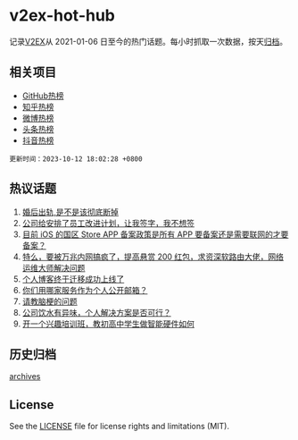 # v2ex-hot-hub

 记录[V2EX](https://www.v2ex.com/)从 2021-01-06 日至今的热门话题。每小时抓取一次数据，按天[归档](archives)。
 
 ## 相关项目

- [GitHub热榜](https://github.com/it985/github-hot-hub)
- [知乎热榜](https://github.com/it985/zhihu-hot-hub)
- [微博热榜](https://github.com/it985/weibo-hot-hub)
- [头条热榜](https://github.com/it985/toutiao-hot-hub)
- [抖音热榜](https://github.com/it985/douyin-hot-hub)


 `更新时间：2023-10-12 18:02:28 +0800`

## 热议话题

1. [婚后出轨,是不是该彻底断掉](https://www.v2ex.com/t/981232)
1. [公司给安排了员工改进计划，让我签字，我不想签](https://www.v2ex.com/t/981210)
1. [目前 iOS 的国区 Store APP 备案政策是所有 APP 要备案还是需要联网的才要备案？](https://www.v2ex.com/t/981180)
1. [特么，要被万兆内网搞疯了，提高悬赏 200 红包，求资深软路由大佬，网络运维大师解决问题](https://www.v2ex.com/t/981144)
1. [个人博客终于迁移成功上线了](https://www.v2ex.com/t/981227)
1. [你们用哪家服务作为个人公开邮箱？](https://www.v2ex.com/t/981256)
1. [请教脑梗的问题](https://www.v2ex.com/t/981198)
1. [公司饮水有异味，个人解决方案是否可行？](https://www.v2ex.com/t/981173)
1. [开一个兴趣培训班，教初高中学生做智能硬件如何](https://www.v2ex.com/t/981219)

## 历史归档

[archives](archives)

## License

See the [LICENSE](LICENSE) file for license rights and limitations (MIT).
